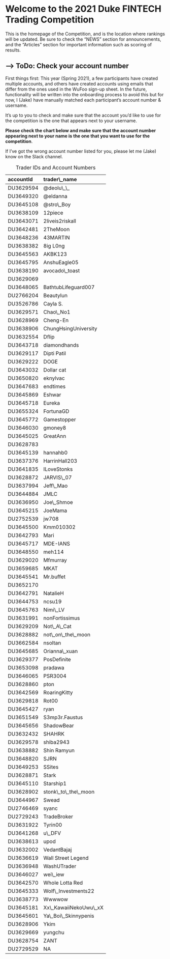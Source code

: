 
<!-- README.md is generated from README.Rmd. Please edit that file -->

# Welcome to the 2021 Duke FINTECH Trading Competition

This is the homepage of the Competition, and is the location where
rankings will be updated. Be sure to check the “NEWS” section for
announcements, and the “Articles” section for important information such
as scoring of results.

<!-- badges: start -->
<!-- badges: end -->

## –&gt; ToDo: Check your account number

First things first: This year (Spring 2021), a few participants have
created multiple accounts, and others have created accounts using emails
that differ from the ones used in the WuFoo sign-up sheet. In the
future, functionality will be written into the onboarding process to
avoid this but for now, I (Jake) have manually matched each
participant’s account number & username.

It’s up to you to check and make sure that the account you’d like to use
for the competition is the one that appears next to your username.

**Please check the chart below and make sure that the account number
appearing next to your name is the one that you want to use for the
competition**.

If I’ve got the wrong account number listed for you, please let me
(Jake) know on the Slack channel.

<table>
<caption>
Trader IDs and Account Numbers
</caption>
<thead>
<tr>
<th style="text-align:left;">
accountId
</th>
<th style="text-align:left;">
trader\_name
</th>
</tr>
</thead>
<tbody>
<tr>
<td style="text-align:left;">
DU3629594
</td>
<td style="text-align:left;">
@deolu\_\_
</td>
</tr>
<tr>
<td style="text-align:left;">
DU3649320
</td>
<td style="text-align:left;">
@eldanna
</td>
</tr>
<tr>
<td style="text-align:left;">
DU3645108
</td>
<td style="text-align:left;">
@stro\_Boy
</td>
</tr>
<tr>
<td style="text-align:left;">
DU3638109
</td>
<td style="text-align:left;">
12piece
</td>
</tr>
<tr>
<td style="text-align:left;">
DU3643071
</td>
<td style="text-align:left;">
2liveis2riskall
</td>
</tr>
<tr>
<td style="text-align:left;">
DU3642481
</td>
<td style="text-align:left;">
2TheMoon
</td>
</tr>
<tr>
<td style="text-align:left;">
DU3648236
</td>
<td style="text-align:left;">
43MARTIN
</td>
</tr>
<tr>
<td style="text-align:left;">
DU3638382
</td>
<td style="text-align:left;">
8ig L0ng
</td>
</tr>
<tr>
<td style="text-align:left;">
DU3645563
</td>
<td style="text-align:left;">
AKBK123
</td>
</tr>
<tr>
<td style="text-align:left;">
DU3645795
</td>
<td style="text-align:left;">
AnshuEagle05
</td>
</tr>
<tr>
<td style="text-align:left;">
DU3638190
</td>
<td style="text-align:left;">
avocado\_toast
</td>
</tr>
<tr>
<td style="text-align:left;">
DU3629069
</td>
<td style="text-align:left;">
<B@nk>
</td>
</tr>
<tr>
<td style="text-align:left;">
DU3648065
</td>
<td style="text-align:left;">
BathtubLifeguard007
</td>
</tr>
<tr>
<td style="text-align:left;">
DU2766204
</td>
<td style="text-align:left;">
Beautylun
</td>
</tr>
<tr>
<td style="text-align:left;">
DU3526786
</td>
<td style="text-align:left;">
Cayla S.
</td>
</tr>
<tr>
<td style="text-align:left;">
DU3629571
</td>
<td style="text-align:left;">
Chao\_No1
</td>
</tr>
<tr>
<td style="text-align:left;">
DU3628969
</td>
<td style="text-align:left;">
Cheng-En
</td>
</tr>
<tr>
<td style="text-align:left;">
DU3638906
</td>
<td style="text-align:left;">
ChungHsingUniversity
</td>
</tr>
<tr>
<td style="text-align:left;">
DU3632554
</td>
<td style="text-align:left;">
Dflip
</td>
</tr>
<tr>
<td style="text-align:left;">
DU3643718
</td>
<td style="text-align:left;">
diamondhands
</td>
</tr>
<tr>
<td style="text-align:left;">
DU3629117
</td>
<td style="text-align:left;">
Dipti Patil
</td>
</tr>
<tr>
<td style="text-align:left;">
DU3629222
</td>
<td style="text-align:left;">
DOGE
</td>
</tr>
<tr>
<td style="text-align:left;">
DU3643032
</td>
<td style="text-align:left;">
Dollar cat
</td>
</tr>
<tr>
<td style="text-align:left;">
DU3650820
</td>
<td style="text-align:left;">
eknylvac
</td>
</tr>
<tr>
<td style="text-align:left;">
DU3647683
</td>
<td style="text-align:left;">
endtimes
</td>
</tr>
<tr>
<td style="text-align:left;">
DU3645869
</td>
<td style="text-align:left;">
Eshwar
</td>
</tr>
<tr>
<td style="text-align:left;">
DU3645718
</td>
<td style="text-align:left;">
Eureka
</td>
</tr>
<tr>
<td style="text-align:left;">
DU3655324
</td>
<td style="text-align:left;">
FortunaGD
</td>
</tr>
<tr>
<td style="text-align:left;">
DU3645772
</td>
<td style="text-align:left;">
Gamestopper
</td>
</tr>
<tr>
<td style="text-align:left;">
DU3646030
</td>
<td style="text-align:left;">
gmoney8
</td>
</tr>
<tr>
<td style="text-align:left;">
DU3645025
</td>
<td style="text-align:left;">
GreatAnn
</td>
</tr>
<tr>
<td style="text-align:left;">
DU3628783
</td>
<td style="text-align:left;">
<GU@LTER>
</td>
</tr>
<tr>
<td style="text-align:left;">
DU3645139
</td>
<td style="text-align:left;">
hannahb0
</td>
</tr>
<tr>
<td style="text-align:left;">
DU3637376
</td>
<td style="text-align:left;">
HarrinHall203
</td>
</tr>
<tr>
<td style="text-align:left;">
DU3641835
</td>
<td style="text-align:left;">
ILoveStonks
</td>
</tr>
<tr>
<td style="text-align:left;">
DU3628872
</td>
<td style="text-align:left;">
JARVIS\_07
</td>
</tr>
<tr>
<td style="text-align:left;">
DU3637994
</td>
<td style="text-align:left;">
Jeff\_Mao
</td>
</tr>
<tr>
<td style="text-align:left;">
DU3644884
</td>
<td style="text-align:left;">
JMLC
</td>
</tr>
<tr>
<td style="text-align:left;">
DU3636950
</td>
<td style="text-align:left;">
Joe\_Shmoe
</td>
</tr>
<tr>
<td style="text-align:left;">
DU3645215
</td>
<td style="text-align:left;">
JoeMama
</td>
</tr>
<tr>
<td style="text-align:left;">
DU2752539
</td>
<td style="text-align:left;">
jw708
</td>
</tr>
<tr>
<td style="text-align:left;">
DU3645500
</td>
<td style="text-align:left;">
Kmm010302
</td>
</tr>
<tr>
<td style="text-align:left;">
DU3642793
</td>
<td style="text-align:left;">
Mari
</td>
</tr>
<tr>
<td style="text-align:left;">
DU3645717
</td>
<td style="text-align:left;">
MDE-IANS
</td>
</tr>
<tr>
<td style="text-align:left;">
DU3648550
</td>
<td style="text-align:left;">
meh114
</td>
</tr>
<tr>
<td style="text-align:left;">
DU3629020
</td>
<td style="text-align:left;">
Mfmurray
</td>
</tr>
<tr>
<td style="text-align:left;">
DU3659685
</td>
<td style="text-align:left;">
MKAT
</td>
</tr>
<tr>
<td style="text-align:left;">
DU3645541
</td>
<td style="text-align:left;">
Mr.buffet
</td>
</tr>
<tr>
<td style="text-align:left;">
DU3652170
</td>
<td style="text-align:left;">
<mvk@18>
</td>
</tr>
<tr>
<td style="text-align:left;">
DU3642791
</td>
<td style="text-align:left;">
NatalieH
</td>
</tr>
<tr>
<td style="text-align:left;">
DU3644753
</td>
<td style="text-align:left;">
ncsu19
</td>
</tr>
<tr>
<td style="text-align:left;">
DU3645763
</td>
<td style="text-align:left;">
Nimi\_LV
</td>
</tr>
<tr>
<td style="text-align:left;">
DU3631991
</td>
<td style="text-align:left;">
nonFortissimus
</td>
</tr>
<tr>
<td style="text-align:left;">
DU3629209
</td>
<td style="text-align:left;">
Not\_A\_Cat
</td>
</tr>
<tr>
<td style="text-align:left;">
DU3628882
</td>
<td style="text-align:left;">
not\_on\_the\_moon
</td>
</tr>
<tr>
<td style="text-align:left;">
DU3662584
</td>
<td style="text-align:left;">
nsoltan
</td>
</tr>
<tr>
<td style="text-align:left;">
DU3645685
</td>
<td style="text-align:left;">
Orianna\_xuan
</td>
</tr>
<tr>
<td style="text-align:left;">
DU3629377
</td>
<td style="text-align:left;">
PosDefinite
</td>
</tr>
<tr>
<td style="text-align:left;">
DU3653098
</td>
<td style="text-align:left;">
pradawa
</td>
</tr>
<tr>
<td style="text-align:left;">
DU3646065
</td>
<td style="text-align:left;">
PSR3004
</td>
</tr>
<tr>
<td style="text-align:left;">
DU3628860
</td>
<td style="text-align:left;">
pton
</td>
</tr>
<tr>
<td style="text-align:left;">
DU3642569
</td>
<td style="text-align:left;">
RoaringKitty
</td>
</tr>
<tr>
<td style="text-align:left;">
DU3629818
</td>
<td style="text-align:left;">
Rot00
</td>
</tr>
<tr>
<td style="text-align:left;">
DU3645427
</td>
<td style="text-align:left;">
ryan
</td>
</tr>
<tr>
<td style="text-align:left;">
DU3651549
</td>
<td style="text-align:left;">
S3mp3r.Faustus
</td>
</tr>
<tr>
<td style="text-align:left;">
DU3645656
</td>
<td style="text-align:left;">
ShadowBear
</td>
</tr>
<tr>
<td style="text-align:left;">
DU3632432
</td>
<td style="text-align:left;">
SHAHRK
</td>
</tr>
<tr>
<td style="text-align:left;">
DU3629578
</td>
<td style="text-align:left;">
shiba2943
</td>
</tr>
<tr>
<td style="text-align:left;">
DU3638882
</td>
<td style="text-align:left;">
Shin Ramyun
</td>
</tr>
<tr>
<td style="text-align:left;">
DU3648820
</td>
<td style="text-align:left;">
SJRN
</td>
</tr>
<tr>
<td style="text-align:left;">
DU3649253
</td>
<td style="text-align:left;">
SSites
</td>
</tr>
<tr>
<td style="text-align:left;">
DU3628871
</td>
<td style="text-align:left;">
Stark
</td>
</tr>
<tr>
<td style="text-align:left;">
DU3645110
</td>
<td style="text-align:left;">
Starship1
</td>
</tr>
<tr>
<td style="text-align:left;">
DU3628902
</td>
<td style="text-align:left;">
stonk\_to\_the\_moon
</td>
</tr>
<tr>
<td style="text-align:left;">
DU3644967
</td>
<td style="text-align:left;">
Swead
</td>
</tr>
<tr>
<td style="text-align:left;">
DU2746469
</td>
<td style="text-align:left;">
syanc
</td>
</tr>
<tr>
<td style="text-align:left;">
DU2729243
</td>
<td style="text-align:left;">
TradeBroker
</td>
</tr>
<tr>
<td style="text-align:left;">
DU3631922
</td>
<td style="text-align:left;">
Tyrin00
</td>
</tr>
<tr>
<td style="text-align:left;">
DU3641268
</td>
<td style="text-align:left;">
u\_DFV
</td>
</tr>
<tr>
<td style="text-align:left;">
DU3638613
</td>
<td style="text-align:left;">
upod
</td>
</tr>
<tr>
<td style="text-align:left;">
DU3632002
</td>
<td style="text-align:left;">
VedantBajaj
</td>
</tr>
<tr>
<td style="text-align:left;">
DU3636619
</td>
<td style="text-align:left;">
Wall Street Legend
</td>
</tr>
<tr>
<td style="text-align:left;">
DU3636948
</td>
<td style="text-align:left;">
WashUTrader
</td>
</tr>
<tr>
<td style="text-align:left;">
DU3646027
</td>
<td style="text-align:left;">
wei\_iew
</td>
</tr>
<tr>
<td style="text-align:left;">
DU3642570
</td>
<td style="text-align:left;">
Whole Lotta Red
</td>
</tr>
<tr>
<td style="text-align:left;">
DU3645333
</td>
<td style="text-align:left;">
Wolf\_Investments22
</td>
</tr>
<tr>
<td style="text-align:left;">
DU3638773
</td>
<td style="text-align:left;">
Wwwwow
</td>
</tr>
<tr>
<td style="text-align:left;">
DU3645181
</td>
<td style="text-align:left;">
Xx\_KawaiiNekoUwu\_xX
</td>
</tr>
<tr>
<td style="text-align:left;">
DU3645601
</td>
<td style="text-align:left;">
Ya\_Boi\_Skinnypenis
</td>
</tr>
<tr>
<td style="text-align:left;">
DU3628906
</td>
<td style="text-align:left;">
Ykim
</td>
</tr>
<tr>
<td style="text-align:left;">
DU3629669
</td>
<td style="text-align:left;">
yungchu
</td>
</tr>
<tr>
<td style="text-align:left;">
DU3628754
</td>
<td style="text-align:left;">
ZANT
</td>
</tr>
<tr>
<td style="text-align:left;">
DU2729529
</td>
<td style="text-align:left;">
NA
</td>
</tr>
</tbody>
</table>
